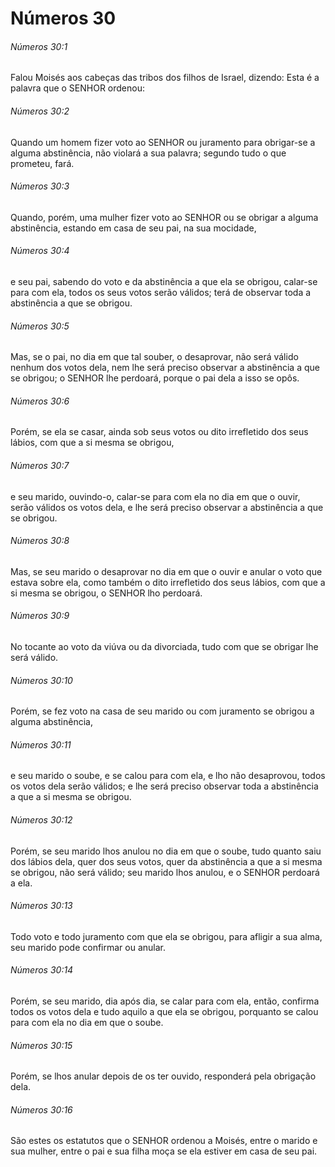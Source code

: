 # Números 30

###### Números 30:1

Falou Moisés aos cabeças das tribos dos filhos de Israel, dizendo: Esta é a palavra que o SENHOR ordenou:

###### Números 30:2

Quando um homem fizer voto ao SENHOR ou juramento para obrigar-se a alguma abstinência, não violará a sua palavra; segundo tudo o que prometeu, fará.

###### Números 30:3

Quando, porém, uma mulher fizer voto ao SENHOR ou se obrigar a alguma abstinência, estando em casa de seu pai, na sua mocidade,

###### Números 30:4

e seu pai, sabendo do voto e da abstinência a que ela se obrigou, calar-se para com ela, todos os seus votos serão válidos; terá de observar toda a abstinência a que se obrigou.

###### Números 30:5

Mas, se o pai, no dia em que tal souber, o desaprovar, não será válido nenhum dos votos dela, nem lhe será preciso observar a abstinência a que se obrigou; o SENHOR lhe perdoará, porque o pai dela a isso se opôs.

###### Números 30:6

Porém, se ela se casar, ainda sob seus votos ou dito irrefletido dos seus lábios, com que a si mesma se obrigou,

###### Números 30:7

e seu marido, ouvindo-o, calar-se para com ela no dia em que o ouvir, serão válidos os votos dela, e lhe será preciso observar a abstinência a que se obrigou.

###### Números 30:8

Mas, se seu marido o desaprovar no dia em que o ouvir e anular o voto que estava sobre ela, como também o dito irrefletido dos seus lábios, com que a si mesma se obrigou, o SENHOR lho perdoará.

###### Números 30:9

No tocante ao voto da viúva ou da divorciada, tudo com que se obrigar lhe será válido.

###### Números 30:10

Porém, se fez voto na casa de seu marido ou com juramento se obrigou a alguma abstinência,

###### Números 30:11

e seu marido o soube, e se calou para com ela, e lho não desaprovou, todos os votos dela serão válidos; e lhe será preciso observar toda a abstinência a que a si mesma se obrigou.

###### Números 30:12

Porém, se seu marido lhos anulou no dia em que o soube, tudo quanto saiu dos lábios dela, quer dos seus votos, quer da abstinência a que a si mesma se obrigou, não será válido; seu marido lhos anulou, e o SENHOR perdoará a ela.

###### Números 30:13

Todo voto e todo juramento com que ela se obrigou, para afligir a sua alma, seu marido pode confirmar ou anular.

###### Números 30:14

Porém, se seu marido, dia após dia, se calar para com ela, então, confirma todos os votos dela e tudo aquilo a que ela se obrigou, porquanto se calou para com ela no dia em que o soube.

###### Números 30:15

Porém, se lhos anular depois de os ter ouvido, responderá pela obrigação dela.

###### Números 30:16

São estes os estatutos que o SENHOR ordenou a Moisés, entre o marido e sua mulher, entre o pai e sua filha moça se ela estiver em casa de seu pai.

